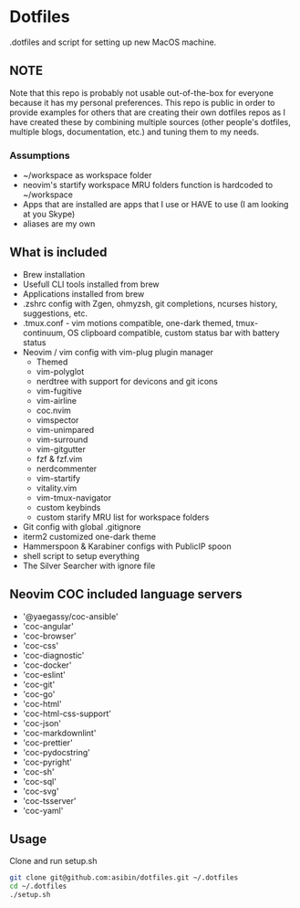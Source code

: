 # Dotfiles

.dotfiles and script for setting up new MacOS machine.

## NOTE

Note that this repo is probably not usable out-of-the-box
 for everyone because it has my personal preferences.
 This repo is public in order to provide examples for
 others that are creating their own dotfiles repos
 as I have created these by combining multiple sources
 (other people's dotfiles, multiple blogs,
 documentation, etc.) and tuning them to my needs.

### Assumptions

- ~/workspace as workspace folder
- neovim's startify workspace MRU folders function is hardcoded to ~/workspace
- Apps that are installed are apps that I use or HAVE to use
 (I am looking at you Skype)
- aliases are my own

## What is included

- Brew installation
- Usefull CLI tools installed from brew
- Applications installed from brew
- .zshrc config with Zgen, ohmyzsh, git completions, ncurses history,
  suggestions, etc.
- .tmux.conf - vim motions compatible, one-dark themed, tmux-continuum,
  OS clipboard compatible, custom status bar with battery status
- Neovim / vim config with vim-plug plugin manager
  - Themed
  - vim-polyglot
  - nerdtree with support for devicons and git icons
  - vim-fugitive
  - vim-airline
  - coc.nvim
  - vimspector
  - vim-unimpared
  - vim-surround
  - vim-gitgutter
  - fzf & fzf.vim
  - nerdcommenter
  - vim-startify
  - vitality.vim
  - vim-tmux-navigator
  - custom keybinds
  - custom starify MRU list for workspace folders
- Git config with global .gitignore
- iterm2 customized one-dark theme
- Hammerspoon & Karabiner configs with PublicIP spoon
- shell script to setup everything
- The Silver Searcher with ignore file

## Neovim COC included language servers

- '@yaegassy/coc-ansible'
- 'coc-angular'
- 'coc-browser'
- 'coc-css'
- 'coc-diagnostic'
- 'coc-docker'
- 'coc-eslint'
- 'coc-git'
- 'coc-go'
- 'coc-html'
- 'coc-html-css-support'
- 'coc-json'
- 'coc-markdownlint'
- 'coc-prettier'
- 'coc-pydocstring'
- 'coc-pyright'
- 'coc-sh'
- 'coc-sql'
- 'coc-svg'
- 'coc-tsserver'
- 'coc-yaml'

## Usage

Clone and run setup.sh

```bash
git clone git@github.com:asibin/dotfiles.git ~/.dotfiles
cd ~/.dotfiles
./setup.sh
```
